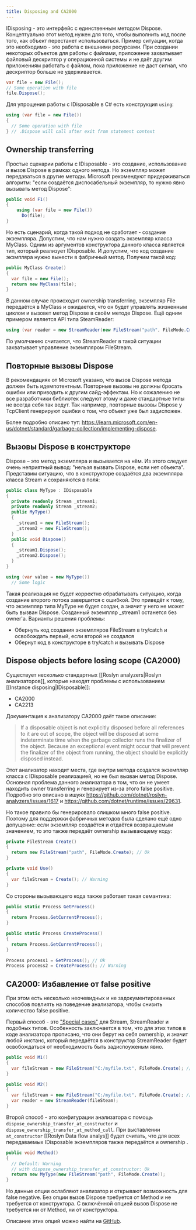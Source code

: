 ```yaml
---
title: Disposing and CA2000
---
```


IDisposing - это интерфейс с единственным методом Dispose. Концептуально этот метод нужен для того, чтобы выполнить код после того, как объект перестанет использоваться. Пример ситуации, когда это необходимо - это работа с внешними ресурсами. При создании некоторых объектов для работы с файлами, приложение захватывает файловый дескриптор у операционной системы и не даёт другим приложениям работать с файлом, пока приложение не даст сигнал, что дескриптор больше не удерживается.

```csharp
var file = new File();
// Some operation with file
file.Dispose();
```

Для упрощения работы с IDisposable в C# есть конструкция `using`:
```csharp
using (var file = new File())
{
  // Some operation with file
} // .Dispose will call after exit from statement context
```
## Ownership transferring 
Простые сценарии работы с IDisposable - это создание, использование и вызов Dispose в рамках одного метода. Но экземпляр может передаваться в другие методы. Microsoft рекомендуют придерживаться алгоритм: "если создаётся диспосабельный экземпляр, то нужно явно вызывать метод Dispose":
```csharp
public void F1()
{
	using (var file = new File())
	  Do(file);
}
```

Но есть сценарий, когда такой подход не сработает - создание экземпляра. Допустим, что нам нужно создать экземпляр класса MyClass. Одним из аргументов конструктора данного класса является тип, который реализует IDisposable. И допустим, что код создание экзмпляра нужно вынести в фабричный метод. Получим такой код:
```csharp
public MyClass Create()
{
  var file = new File();
  return new MyClass(file);
}
```

В данном случае происходит ownership transferring, экземпляр File передаётся в MyClass и ожидается, что он будет управлять жизненным циклом и вызовет метод Dispose в своём методе Dispose.
Ещё одним примером является API типа SteamReader:
```csharp
using (var reader = new StreamReader(new FileStream("path", FileMode.Create)))
```
По умолчанию считается, что StreamReader в такой ситуации захватывает управление экземпляром FileStream.

## Повторные вызовы Dispose
В рекомендациях от Microsoft указано, что вызов Dispose метода должен быть идемпотентным. Повторные вызовы не должны бросать ошибки или приводить к другим сайд-эффектам. Но к сожалению не все разработчики библиотек следуют этому и даже стандартные типы не всегда себя так ведут. Так например, повторные вызовы Dispose у TcpClient генерируют ошибки о том, что объект уже был задиспожен.

Более подробно описано тут: https://learn.microsoft.com/en-us/dotnet/standard/garbage-collection/implementing-dispose.
## Вызовы Dispose в конструкторе
Dispose – это метод экземпляра и вызывается на нём. Из этого следует очень неприятный вывод: "нельзя вызвать Dispose, если нет объекта". Представим ситуацию, что в конструкторе создаётся два экземпляра класса Stream и сохраняются в поля:
```csharp
public class MyType : IDisposable
{
  private readonly Stream _stream1;
  private readonly Stream _stream2;
  public MyType()
  {
    _stream1 = new FileStream();
    _stream2 = new FileStream();
  }
  public void Dispose()
  {
    _stream1.Dispose();
    _stream2.Dispose();
  }
}

using (var value = new MyType())
  // Some logic
```

Такая реализация не будет корректно обрабатывать ситуацию, когда создание второго потока завершится с ошибкой. Это приведёт к тому, что экземпляр типа MyType не будет создан, а значит у него не может быть вызван Dispose. Созданный экземпляр \_stream1 останется без owner'а. Варианты решения проблемы:
- Обернуть код создания экземпляров FileStream в try/catch и освобождать первый, если второй не создался
- Обернут код в конструкторе в try/catch и вызывать Dispose
## Dispose objects before losing scope (CA2000)

Существует несколько стандартных [[Roslyn analyzers|Roslyn анализаторов]], которые находят проблемы с использованием [[Instance disposing|IDisposable]]:
- CA2000
- CA2213

Документация к анализатору CA2000 даёт такое описание:
> If a disposable object is not explicitly disposed before all references to it are out of scope, the object will be disposed at some indeterminate time when the garbage collector runs the finalizer of the object. Because an exceptional event might occur that will prevent the finalizer of the object from running, the object should be explicitly disposed instead.

Этот анализатор находит места, где внутри метода создался экземпляр класса с IDisposable реализацией, но не был вызван метод Dispose. Основная проблема данного анализатора в том, что он не умеет находить owner transferring и генерирует из-за этого false positive. Подробно это описано в ишуях https://github.com/dotnet/roslyn-analyzers/issues/1617 и https://github.com/dotnet/runtime/issues/29631.

Но такое правило бы генерировало слишком много false positive. Поэтому для поддержки фабричных методов была сделано ещё одно допущение: если экземпляр создаётся и отдаётся возвращаемым значением, то это также передаёт ownership вызывающему коду:

```csharp
private FileStream Create()
{
  return new FileStream("path", FileMode.Create); // Ok
}

private void Use()
{
  var fileStream = Create(); // Warning
}
```

Со стороны вызывающего кода также работает такая семантика:
```csharp
public static Process GetProcess()
{
  return Process.GetCurrentProcess();
}

public static Process CreateProcess()
{
  return Process.GetCurrentProcess();
}

Process process1 = GetProcess(); // Ok
Process process2 = CreateProcess(); // Warning
```

## CA2000: Избавление от false positive

При этом есть несколько неочевидных и не задокументированных способов повлиять на поведение анализатора, чтобы снизить количество false positive.

Первый способ - это ["Special cases"](https://github.com/dotnet/docs/blob/main/docs/fundamentals/code-analysis/quality-rules/ca2000.md#special-cases) для Stream, StreamReader и подобных типов. Особенность заключается в том, что для этих типов в коде анализатора прописано, что они берут на себя ownership, и значит любой инстанс, который передаётся в конструктор StreamReader будет освобождаться от необходимость быть задиспоуженым явно.
```csharp
public void M1()
{
  var fileStream = new FileStream("C:/myfile.txt", FileMode.Create); // Warning
}

public void M2()
{
  var fileStream = new FileStream("C:/myfile.txt", FileMode.Create); // Ok
  var reader = new StreamReader(fileSteam);
}
```

Второй способ - это конфигурации анализатора с помощь `dispose_ownership_transfer_at_constructor` и `dispose_ownership_transfer_at_method_call`.
При выставлении `at_constructor` [[Roslyn Data flow analys]] будет считать, что для всех передаваемых IDisposable экземпляров также передаётся и ownership .
```csharp
public void Method()
{
  // Default: Warning
  // with dispose_ownership_transfer_at_constructor: Ok
  return new MyType(new FileStream("path", FileMode.Create));
}
```

Но данные опции ослабляют анализатор и открывают возможность для false negative. Без опции вызов Dispose требуется от Method и не требуется от конструктора. С включённой опцией вызов Dispose не требуется ни от Method, ни от конструктора.

Описание этих опций можно найти на [GitHub](https://github.com/dotnet/roslyn-analyzers/blob/main/docs/Analyzer%20Configuration.md#configure-dispose-ownership-transfer-for-disposable-objects-passed-as-arguments-to-method-calls).

